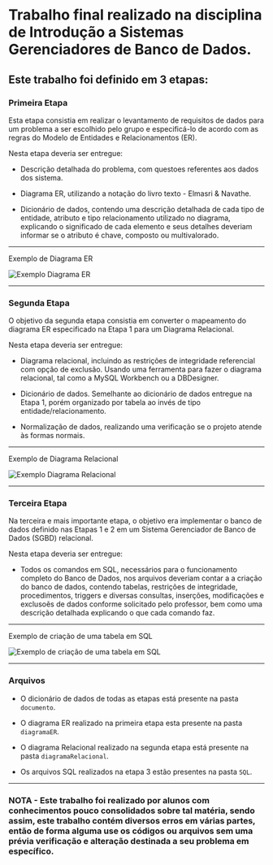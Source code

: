 # Trabalho final realizado na disciplina de Introdução a Sistemas Gerenciadores de Banco de Dados.
 
 ## Este trabalho foi definido em 3 etapas:
 
 ###  __Primeira Etapa__

Esta etapa consistia em realizar o levantamento de requisitos de dados para um problema a ser escolhido pelo grupo e especificá-lo de acordo com as regras do Modelo de Entidades e Relacionamentos (ER).

Nesta etapa deveria ser entregue:

* Descrição detalhada do problema, com questoes referentes aos dados dos sistema.

* Diagrama ER, utilizando a notação do livro texto - Elmasri & Navathe.

* Dicionário de dados, contendo uma descrição detalhada de cada tipo de entidade, atributo e tipo relacionamento utilizado no diagrama, explicando o significado de cada elemento e seus detalhes deveriam informar se o atributo é chave, composto ou multivalorado.

---
Exemplo de Diagrama ER

![Exemplo Diagrama ER ](https://user-images.githubusercontent.com/111508523/223587482-06a71070-442f-4811-b957-a2010c4b47cc.png)

---

 ###  __Segunda Etapa__

O objetivo da segunda etapa consistia em converter o mapeamento do diagrama ER especificado na Etapa 1 para um Diagrama Relacional.

Nesta etapa deveria ser entregue:

* Diagrama relacional, incluindo as restrições de integridade referencial com opção de exclusão. Usando uma ferramenta para fazer o diagrama relacional, tal como a MySQL Workbench ou a DBDesigner.

* Dicionário de dados. Semelhante ao dicionário de dados entregue na Etapa 1, porém
organizado por tabela ao invés de tipo entidade/relacionamento.

* Normalização de dados, realizando uma verificação se o projeto atende às formas normais.

---
Exemplo de Diagrama Relacional

![Exemplo Diagrama Relacional](https://user-images.githubusercontent.com/111508523/223588477-b7c0b038-34ba-4e5f-9782-49a3c0c469b9.png)

---


 ###  __Terceira Etapa__

Na terceira e mais importante etapa, o objetivo era implementar o banco de dados definido nas Etapas 1 e 2 em um  Sistema Gerenciador de Banco de Dados (SGBD) relacional.

Nesta etapa deveria ser entregue:

* Todos os comandos em SQL, necessários para o funcionamento completo do Banco de Dados, nos arquivos deveriam contar a a criação do banco de dados, contendo tabelas, restrições de integridade, procedimentos, triggers e diversas consultas, inserções, modificações e exclusoẽs de dados conforme solicitado pelo professor, bem como uma descrição detalhada explicando o que cada comando faz.

---
Exemplo de criação de uma tabela em SQL

![Exemplo de criação de uma tabela em SQL](https://user-images.githubusercontent.com/111508523/223589426-f8d10482-3489-44af-a101-b3d20f92cb97.png)

---

### Arquivos 

 * O dicionário de dados de todas as etapas está presente na pasta `documento`.
 
 * O diagrama ER realizado na primeira etapa esta presente na pasta `diagramaER`.
 * O diagrama Relacional realizado na segunda etapa está presente na pasta `diagramaRelacional`.
 * Os arquivos SQL realizados na etapa 3 estão presentes na pasta `SQL`.

---



 ### **NOTA** - Este trabalho foi realizado por alunos com conhecimentos pouco consolidados sobre tal matéria, sendo assim, este trabalho contém diversos erros em várias partes, então de forma alguma use os códigos ou arquivos sem uma prévia verificação e alteração destinada a seu problema em específico.
 
 
